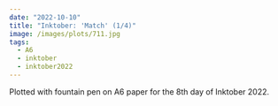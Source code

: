 ```yaml
---
date: "2022-10-10"
title: "Inktober: 'Match' (1/4)"
image: /images/plots/711.jpg
tags:
  - A6
  - inktober
  - inktober2022
---
```


Plotted with fountain pen on A6 paper for the 8th day of Inktober 2022.
